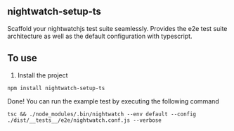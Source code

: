 ## nightwatch-setup-ts

Scaffold your nightwatchjs test suite seamlessly.
Provides the e2e test suite architecture as well as the default configuration with typescript.

## To use

1. Install the project

```
npm install nightwatch-setup-ts
```

Done! You can run the example test by executing the following command

```
tsc && ./node_modules/.bin/nightwatch --env default --config ./dist/__tests__/e2e/nightwatch.conf.js --verbose
```
